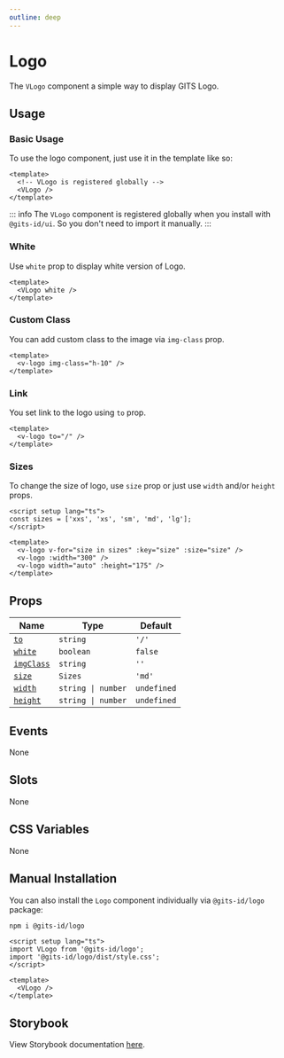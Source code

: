 ```yaml
---
outline: deep
---
```


# Logo

The `VLogo` component a simple way to display GITS Logo.

## Usage

### Basic Usage

To use the logo component, just use it in the template like so:

<LivePreview src="components-logo--default" height="100" >

```vue
<template>
  <!-- VLogo is registered globally -->
  <VLogo />
</template>
```

</LivePreview>

::: info
The `VLogo` component is registered globally when you install with `@gits-id/ui`. So you don't need to import it manually.
:::

### White

Use `white` prop to display white version of Logo.

<LivePreview src="components-logo--white" height="100" >

```vue
<template>
  <VLogo white />
</template>
```

</LivePreview>

### Custom Class

You can add custom class to the image via `img-class` prop.

<LivePreview src="components-logo--custom-class" height="100" >

```vue
<template>
  <v-logo img-class="h-10" />
</template>
```

</LivePreview>

### Link

You set link to the logo using `to` prop.

```vue
<template>
  <v-logo to="/" />
</template>
```

### Sizes

To change the size of logo, use `size` prop or just use `width` and/or `height` props.

<LivePreview src="components-logo--sizes" height="250" >

```vue
<script setup lang="ts">
const sizes = ['xxs', 'xs', 'sm', 'md', 'lg'];
</script>

<template>
  <v-logo v-for="size in sizes" :key="size" :size="size" />
  <v-logo :width="300" />
  <v-logo width="auto" :height="175" />
</template>
```

</LivePreview>

## Props

| Name                    | Type               | Default     |
| ----------------------- | ------------------ | ----------- |
| [`to`](#to)             | `string`           | `'/'`       |
| [`white`](#white)       | `boolean`          | `false`     |
| [`imgClass`](#imgClass) | `string`           | `''`        |
| [`size`](#size)         | `Sizes`            | `'md'`      |
| [`width`](#width)       | `string \| number` | `undefined` |
| [`height`](#height)     | `string \| number` | `undefined` |

## Events

None

## Slots

None

## CSS Variables

None

## Manual Installation

You can also install the `Logo` component individually via `@gits-id/logo` package:

```bash
npm i @gits-id/logo
```

```vue
<script setup lang="ts">
import VLogo from '@gits-id/logo';
import '@gits-id/logo/dist/style.css';
</script>

<template>
  <VLogo />
</template>
```

## Storybook

View Storybook documentation [here](https://gits-ui.web.app/?path=/story/components-logo--default).
